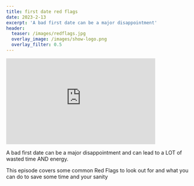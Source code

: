 ```yaml
---
title: first date red flags
date: 2023-2-13
excerpt: 'A bad first date can be a major disappointment'
header:
  teaser: /images/redflags.jpg
  overlay_image: /images/show-logo.png
  overlay_filter: 0.5
---
```


<iframe src='https://open.spotify.com/embed/episode/1PXYMcAW07qMKXS45ISZxm' width='80%' height='232' frameborder='0' allowtransparency='true' allow='encrypted-media'></iframe>

A bad first date can be a major disappointment and can lead to a LOT of wasted time AND energy.

This episode covers some common Red Flags to look out for and what you can do to save some time and your sanity
